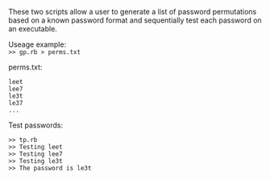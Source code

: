 These two scripts allow a user to generate a list of password permutations based on a known password format and sequentially test each password on an executable. 

Useage example:  
```>> gp.rb > perms.txt```

perms.txt:

    leet  
	lee7  
	le3t  
	le37  
	...    

Test passwords:

    >> tp.rb  
    >> Testing leet  
    >> Testing lee7  
    >> Testing le3t  
    >> The password is le3t

